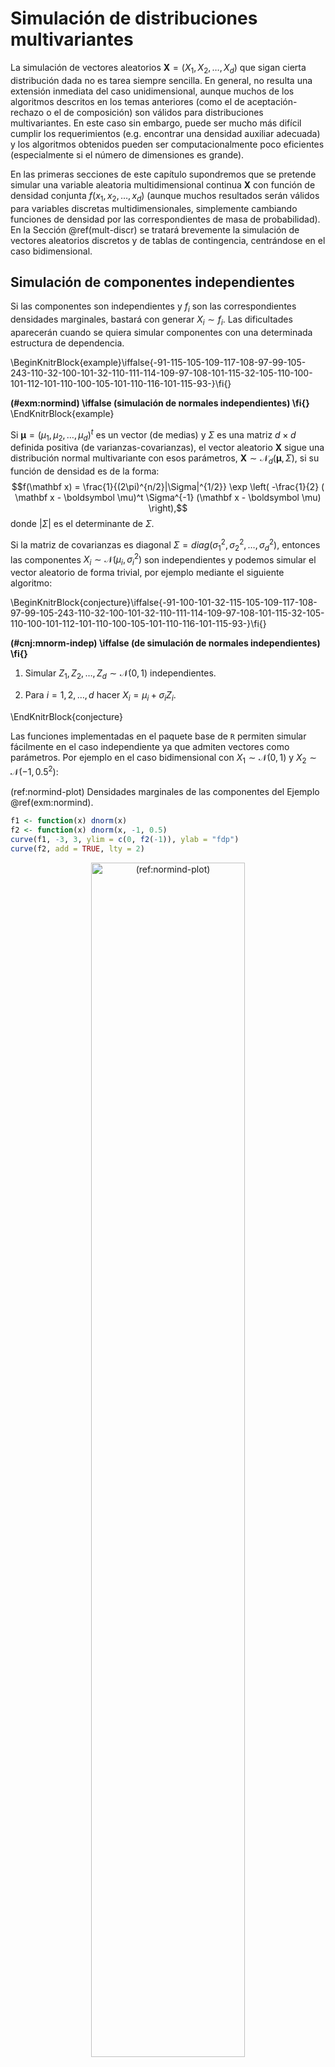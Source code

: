 # Simulación de distribuciones multivariantes

<!-- 
bookdown::preview_chapter("07-Simulacion_multidimensional.Rmd") 
-->




La simulación de vectores aleatorios $\mathbf{X} =\left( X_1,X_2,\ldots,X_d\right)$ que sigan cierta distribución dada no es tarea siempre sencilla. 
En general, no resulta una extensión inmediata del caso unidimensional, 
aunque muchos de los algoritmos descritos en los temas anteriores (como el de aceptación-rechazo o el de composición) son válidos para distribuciones multivariantes.
En este caso sin embargo, puede ser mucho más difícil cumplir los requerimientos (e.g. encontrar una densidad auxiliar adecuada) y los algoritmos obtenidos pueden ser computacionalmente poco eficientes (especialmente si el número de dimensiones es grande).

En las primeras secciones de este capítulo supondremos que se pretende simular una variable aleatoria multidimensional continua $\mathbf{X}$ con función de densidad conjunta $f\left( x_1, x_2, \ldots , x_d\right)$ (aunque muchos resultados serán válidos para variables discretas multidimensionales, simplemente cambiando funciones de densidad por las correspondientes de masa de probabilidad).
En la Sección \@ref(mult-discr) se tratará brevemente la simulación de vectores aleatorios discretos y de tablas de contingencia, centrándose en el caso bidimensional.

## Simulación de componentes independientes

Si las componentes son independientes y $f_i$ son las correspondientes densidades marginales, bastará con generar $X_i \sim f_i$.
Las dificultades aparecerán cuando se quiera simular componentes con una determinada estructura de dependencia.

\BeginKnitrBlock{example}\iffalse{-91-115-105-109-117-108-97-99-105-243-110-32-100-101-32-110-111-114-109-97-108-101-115-32-105-110-100-101-112-101-110-100-105-101-110-116-101-115-93-}\fi{}<div class="example"><span class="example" id="exm:normind"><strong>(\#exm:normind)  \iffalse (simulación de normales independientes) \fi{} </strong></span></div>\EndKnitrBlock{example}

Si $\boldsymbol\mu =\left( \mu_1,\mu_2,\ldots,\mu_d\right)^t$ es un vector (de medias) y
$\Sigma$ es una matriz $d \times d$ definida positiva (de varianzas-covarianzas), el vector aleatorio $\mathbf{X}$ sigue una distribución normal multivariante con esos parámetros, 
$\mathbf{X} \sim \mathcal{N}_d\left( \boldsymbol\mu,\Sigma \right)$, 
si su función de densidad es de la forma:
$$f(\mathbf x) = \frac{1}{(2\pi)^{n/2}|\Sigma|^{1/2}}
\exp \left( -\frac{1}{2} ( \mathbf x - \boldsymbol \mu)^t \Sigma^{-1} (\mathbf x - \boldsymbol \mu)
\right),$$
donde $| \Sigma |$ es el determinante de $\Sigma$.

Si la matriz de covarianzas es diagonal $\Sigma=diag\left( \sigma_1^2,\sigma_2^2,\ldots,\sigma_d^2\right)$,
entonces las componentes $X_i \sim \mathcal{N}\left( \mu_i,\sigma_i^2\right)$
son independientes y podemos simular el vector aleatorio de forma trivial, por ejemplo mediante el siguiente algoritmo:

\BeginKnitrBlock{conjecture}\iffalse{-91-100-101-32-115-105-109-117-108-97-99-105-243-110-32-100-101-32-110-111-114-109-97-108-101-115-32-105-110-100-101-112-101-110-100-105-101-110-116-101-115-93-}\fi{}<div class="conjecture"><span class="conjecture" id="cnj:mnorm-indep"><strong>(\#cnj:mnorm-indep)  \iffalse (de simulación de normales independientes) \fi{} </strong></span>

1.  Simular $Z_1, Z_2, \ldots, Z_d \sim \mathcal{N} \left( 0, 1 \right)$ independientes.

2.  Para $i = 1, 2, \ldots, d$ hacer $X_i = \mu_i + \sigma_i Z_i$.
</div>\EndKnitrBlock{conjecture}

<br>

Las funciones implementadas en el paquete base de `R` permiten simular fácilmente en el caso independiente ya que admiten vectores como parámetros. 
Por ejemplo en el caso bidimensional con $X_1 \sim \mathcal{N}\left( 0, 1\right)$ y $X_2 \sim \mathcal{N}\left( -1, 0.5^2 \right)$:

(ref:normind-plot) Densidades marginales de las componentes del Ejemplo \@ref(exm:normind). 


```r
f1 <- function(x) dnorm(x)
f2 <- function(x) dnorm(x, -1, 0.5)
curve(f1, -3, 3, ylim = c(0, f2(-1)), ylab = "fdp")
curve(f2, add = TRUE, lty = 2)
```

<div class="figure" style="text-align: center">
<img src="07-Simulacion_multidimensional_files/figure-html/normind-plot-1.png" alt="(ref:normind-plot)" width="70%" />
<p class="caption">(\#fig:normind-plot)(ref:normind-plot)</p>
</div>
Para simular una generación bastaría con:

```r
set.seed(1)
rnorm(2, c(0, -1), c(1, 0.5))
```

```
## [1] -0.6264538 -0.9081783
```
y para simular `nsim`:

```r
set.seed(1)
nsim <- 5
rx <- matrix(rnorm(2*nsim, c(0, -1), c(1, 0.5)), nrow = nsim, byrow = TRUE)
colnames(rx) <- paste0("X", 1:ncol(rx))
rx
```

```
##              X1         X2
## [1,] -0.6264538 -0.9081783
## [2,] -0.8356286 -0.2023596
## [3,]  0.3295078 -1.4102342
## [4,]  0.4874291 -0.6308376
## [5,]  0.5757814 -1.1526942
```


## El método de aceptación/rechazo

El algoritmo de aceptación-rechazo es el mismo que el del caso univariante descrito en la Sección \@ref(AR), la única diferencia es que las densidades son multidimensionales.
Supongamos que la densidad objetivo $f$ y la densidad
auxiliar $g$ verifican:
$$f\left( x_1,x_2,\ldots,x_d\right) \leq c\cdot g\left( x_1,x_2,\ldots,x_d\right) 
\text{, }\forall \mathbf{x} = \left( x_1,x_2,\ldots,x_d\right)\in \mathbb{R}^d\text{.}$$
para una constante $c>0$. 
El algoritmo sería:

1. Generar $U\sim \mathcal{U}\left( 0,1\right)$.

2. Generar $\mathbf{T} = \left( T_1,T_2,\ldots,T_d\right) \sim g$.

3.  Si $c\cdot U\cdot g\left( T_1,T_2,\ldots,T_d\right) \leq f\left( T_1,T_2,\ldots,T_d\right)$
    devolver $\mathbf{X}=\mathbf{T}$.

    En caso contrario volver al paso 1.

Por ejemplo, de forma análoga al caso unidimensional, en el caso de una densidad
acotada en un hipercubo (intervalo cerrado multidimensional) siempre podríamos considerar
una uniforme como densidad auxiliar. 

\BeginKnitrBlock{example}\iffalse{-91-100-105-115-116-114-105-98-117-99-105-243-110-32-98-105-100-105-109-101-110-115-105-111-110-97-108-32-97-99-111-116-97-100-97-93-}\fi{}<div class="example"><span class="example" id="exm:ar-bidim"><strong>(\#exm:ar-bidim)  \iffalse (distribución bidimensional acotada) \fi{} </strong></span></div>\EndKnitrBlock{example}

Supongamos que estamos interesados en generar valores de una variable aleatoria bidimensional
$\left( X,Y\right)$ con función de densidad: 
$$f(x,y)=\left\{ 
\begin{array}{cl}
\frac{3}{16}\left( 2-\left( x^2+y^2\right) \right)  & \text{si }x\in
\lbrack -1,1]\text{ e }y\in \lbrack -1,1] \\ 
0 & \text{en otro caso}
\end{array}
\right.$$

Podríamos considerar como densidad auxilar la uniforme en $\left[  -1,1\right]  \times\left[
-1,1\right]$:

$$g\left( x, y \right)  =\left\{
\begin{array}{ll}
\frac{1}{4} & \text{si }x\in \lbrack -1,1]\text{ e }y\in \lbrack -1,1] \\
0 &  \text{en otro caso}
\end{array}\right.$$ 

Como $f(x, y) \leq M = f(0,0) = \frac38$, tomando $c=\frac{M}{g(x,y)} = \frac32$ 
tendríamos que $f(x,y) \leq cg(x,y) = M$ y el algoritmo sería:

1.  Generar $U \sim \mathcal{U}\left( 0, 1\right)$.

2.  Generar $T_1, T_2  \sim \mathcal{U}\left( -1, 1 \right)$.

3.  Si $M \cdot U\leq f\left( T_1, T_2 \right)$
    devolver $\mathbf{X} = \left( T_1, T_2 \right)$.

4.  En caso contrario volver al paso 1.

En este caso, la condición de aceptación del paso 3 simplificada sería:
$U \leq 1 - \left( T_1^2 + T_2^2 \right) / 2$.


\BeginKnitrBlock{example}\iffalse{-91-100-105-115-116-114-105-98-117-99-105-243-110-32-117-110-105-102-111-114-109-101-32-101-110-32-108-97-32-101-115-102-101-114-97-93-}\fi{}<div class="example"><span class="example" id="exm:ar-esfera"><strong>(\#exm:ar-esfera)  \iffalse (distribución uniforme en la esfera) \fi{} </strong></span></div>\EndKnitrBlock{example}

Supongamos que el objetivo es simular puntos uniformemente distribuídos sobre la “esfera” unitaria $d$-dimensional (ver Figura \@ref(fig:simpiplot)):
$$C_d=\left\{  \left( x_1, x_2, \ldots, x_d \right) \in \mathbb{R}^d
: x_1^2 + x_2^2 + \cdots + x_d^2 \leq1 \right\}.$$

Denotando por $V_d\left( 1\right)$, el “volumen” (la medida) de la
esfera $d$-dimensional de radio $1$ (en general, la de radio $r$
verifica $V_d\left( r\right)  =r^{d}V_d\left( 1\right)$), se tiene: 
$$f\left( x_1,x_2,\ldots,x_d\right)  =\left\{
\begin{array}{ll}
\frac{1}{V_d\left( 1\right)  } & \text{si } \left( x_1, x_2, \ldots
,x_d\right)  \in C_d\\
0 & \text{si } \left( x_1,x_2,\ldots,x_d\right)  \notin C_d
\end{array} \right.$$ 

Para simular valores en $\mathbb{R}^{d}$, con densidad $f$,
podemos utilizar como distribución auxiliar una
$\mathcal{U}\left( \left[  -1,1\right]  \times\left[
-1,1\right]  \times\overset{\text{d}}{\cdots}\times\left[  -1,1\right]
\right)  = \mathcal{U}\left( \left[  -1,1\right]^{d}\right)$, dada por:
$$g\left( x_1,x_2,\ldots,x_d\right)  =\left\{
\begin{array}{ll}
\frac{1}{2^{d}} & \text{si } x_i\in\left[  -1,1\right], \text{ para todo }
i=1,2,\ldots,d\\
0 &  \text{en otro caso}
\end{array}\right.$$ 

La constante $c$ óptima para la utilización del método de
aceptación/rechazo es:
$$c=\max_{\{\mathbf{x}:g\left( \mathbf{x}\right) > 0\}}
\frac{f\left( \mathbf{x}\right)  }{g\left( \mathbf{x}\right)  }
=\frac{\frac{1}{V_d\left( 1\right)  }}{\frac{1}{2^{d}}}
=\frac{2^{d}}{V_d\left( 1\right)}$$
y la condición de aceptación $cUg\left( \mathbf{T}\right)
\leq f\left( \mathbf{T}\right)$  se convierte en:
$$\frac{2^{d}}{V_d\left( 1\right)  }U\frac{1}{2^{d}}1_{\left[  -1,1\right]
^{d}}\left( \mathbf{T}\right)  \leq\frac{1}{V_d\left( 1\right)
}1_{C_d}\left( \mathbf{T}\right),$$ 
o, lo que es lo mismo, $U1_{\left[  -1,1\right]^{d}}\left( \mathbf
{T}\right)  \leq1_{C_d}\left( \mathbf{T}\right)$. 
Dado que el número aleatorio $U$ está en el intervalo $(0,1)$ y que las funciones
indicadoras valen $0$ ó $1$, esta condición equivale a que $1_{\left[
-1,1\right]  ^{d}}\left( \mathbf{T}\right)  =1_{C_d}\left(
\mathbf{T}\right)$, es decir, a que
$\mathbf{T}\in C_d$, por tanto, a que se verifique:
$$T_1^2+T_2^2+\cdots+T_d^2\leq1.$$

Por otra parte, la simulación de $T \sim \mathcal{U}\left( \left[  -1,1\right]
^{d}\right)$  puede hacerse trivialmente mediante
$T_i \sim \mathcal{U}\left( -1, 1 \right)$ 
para cada $i=1,2,\ldots,d$, ya que las
componentes son independientes. Como el valor de $U$ es superfluo en
este caso, el algoritmo queda:

1. Simular $V_1,V_2,\ldots,V_d \sim  \mathcal{U}\left(
0,1\right)$  independientes.

2. Para $i = 1, 2, \ldots, d$ hacer $T_i = 2V_i - 1$.

3. Si $T_1^2 + T_2^2 + \cdots + T_d^2 > 1$ entonces volver al paso 1.

4. Devolver $\mathbf{X} = \left( T_1, T_2, \ldots, T_d \right)^t$.

Ver el Ejercicio \@ref(exr:simpi) para el caso de $d=2$.

Usando las fórmulas del “volumen” de una “esfera” $d$-dimensional:
$$V_d\left( r\right)  =\left\{
\begin{array}{ll}
\dfrac{\pi^{d/2}r^{d}}{\left( d/2\right)  !} & \text{si } d \text{ es par}\\
\dfrac{2^{\left\lfloor \frac{d}{2}\right\rfloor +1}\pi^{\left\lfloor \frac{d}{2}\right\rfloor }r^{d}}{1\cdot3\cdot5\cdots d} & \text{si } d \text{ es impar}
\end{array}\right.$$ 
puede verse que el número medio de iteraciones del algoritmo, dado por la constante
$c=\frac{2^{d}}{V_d\left(1 \right)}$, puede llegar a ser enormemente grande. 
Así, si $d=2$ se tiene $c=1.27$, si $d=3$ se tiene $c=1.91$, si $d=4$ entonces $c=3.24$ y para
$d=10$ resulta $c=401.5$ que es un valor que hace que el algoritmo sea
tremendamente lento en dimensión $10$.
Esto está relacionado con la *maldición de la dimensionalidad* (curse of dimensionality), a medida que aumenta el número de dimensiones el volumen de la "frontera" crece exponencialmente (ver p.e. Fernández-Casal y Costa, 2020, [Sección 1.4](https://rubenfcasal.github.io/aprendizaje_estadistico/dimen-curse.html)).


Factorización de la matriz de covarianzas {#fact-cov}
-----------------------------------------

Teniendo en cuenta que si $Cov(\mathbf{X})= I$, entonces:
$$Cov(A\mathbf{X}) = AA^t.$$ 
La idea de este tipo de métodos es simular datos independientes y transformarlos linealmente de modo que el resultado tenga la covarianza deseada $\Sigma = AA^t$.

Este método se emplea principalmente para la simulación de una
normal multivariante, aunque también es válido para muchas otras
distribuciones como la $t$-multivariante.

En el caso de normalidad, el resultado general es el siguiente.

\BeginKnitrBlock{proposition}<div class="proposition"><span class="proposition" id="prp:unnamed-chunk-4"><strong>(\#prp:unnamed-chunk-4) </strong></span><br>
Si $\mathbf{X} \sim \mathcal{N}_d\left( \boldsymbol\mu,\Sigma \right)$ y $A$ es una matriz $p\times d$, de
rango máximo, con $p\leq d$, entonces:
$$A\mathbf{X} \sim \mathcal{N}_{p}\left(A\boldsymbol\mu,A\Sigma A^t\right).$$</div>\EndKnitrBlock{proposition}

Partiendo de $\mathbf{Z} \sim \mathcal{N}_d\left( \mathbf{0},I_d\right)$, se podrían considerar distintas factorizaciones de la matriz de covarianzas:

* Factorización espectral: 
  $\Sigma=H\Lambda H^t =H\Lambda^{1/2}(H\Lambda^{1/2})^t$,
  donde $H$ es una matriz ortogonal (i.e. $H^{-1}=H^{t}$), cuyas columnas son los autovectores de la matriz $\Sigma$, y $\Lambda$ es una matriz diagonal, cuya diagonal esta formada por los correspondientes autovalores (positivos). De donde se deduce que:

$$\mathbf{X} =\boldsymbol\mu + H\Lambda^{1/2}\mathbf{Z} \sim \mathcal{N}_d\left( \boldsymbol\mu,\Sigma \right).$$

* Factorización de Cholesky: $\Sigma=LL^t$, donde $L$ es una matriz triangular inferior (fácilmente invertible), por lo que: 
  $$\mathbf{X} =\boldsymbol\mu + L\mathbf{Z} 
  \sim \mathcal{N}_d\left( \boldsymbol\mu,\Sigma \right).$$

Desde el punto de vista de la eficiencia computacional la factorización de Cholesky sería la preferible. Pero en ocasiones, para evitar problemas numéricos (por ejemplo, en el caso de matrices definidas positivas, i.e. con autovalores nulos) puede ser más adecuado emplear la factorización espectral.
En el primer caso el algoritmo sería el siguiente:

\BeginKnitrBlock{conjecture}\iffalse{-91-100-101-32-115-105-109-117-108-97-99-105-243-110-32-100-101-32-117-110-97-32-110-111-114-109-97-108-32-109-117-108-116-105-118-97-114-105-97-110-116-101-93-}\fi{}<div class="conjecture"><span class="conjecture" id="cnj:mnorm-fact"><strong>(\#cnj:mnorm-fact)  \iffalse (de simulación de una normal multivariante) \fi{} </strong></span>
<br> 

1.  Obtener la factorización de Cholesky $\Sigma=LL^t$.

2.  Simular $\mathbf{Z} =\left( Z_1,Z_2,\ldots,Z_d\right)$
    i.i.d. $\mathcal{N}\left( 0,1\right)$.

3.  Hacer $\mathbf{X} = \boldsymbol\mu + L\mathbf{Z}$.

4.  Repetir los pasos 2 y 3 las veces necesarias.
</div>\EndKnitrBlock{conjecture}
<br>
**Nota**: Hay que tener en cuenta el resultado del algoritmo empleado
para la factorización de Cholesky. Por ejemplo si se obtiene $\Sigma=U^tU$,
hará que emplear $L=U^t.$

\BeginKnitrBlock{example}\iffalse{-91-115-105-109-117-108-97-99-105-243-110-32-100-101-32-100-97-116-111-115-32-102-117-110-99-105-111-110-97-108-101-115-32-111-32-116-101-109-112-111-114-97-108-101-115-93-}\fi{}<div class="example"><span class="example" id="exm:funcional"><strong>(\#exm:funcional)  \iffalse (simulación de datos funcionales o temporales) \fi{} </strong></span></div>\EndKnitrBlock{example}

Supongamos que el objetivo es generar una muestra de tamaño `nsim` de la variable funcional:
$$X(t)=\sin\left(  2\pi t\right)  +\varepsilon\left(  t\right)$$
con $0\leq t \leq1$ y $Cov(\varepsilon\left( t_1 \right) ,
\varepsilon\left( t_2 \right) ) = e^{-\left\Vert t_1-t_2 \right\Vert }$, 
considerando 100 puntos de discretización (se puede pensar también que es un proceso temporal).


```r
nsim <- 20
n <- 100
t <- seq(0, 1, length = n)
# Media
mu <- sin(2*pi*t)
# Covarianzas
t.dist <- as.matrix(dist(t))
x.cov <- exp(-t.dist)
```
Para la factorización de la matriz de covarianzas emplearemos la función `chol`
del paquete base de R (si las dimensiones fueran muy grandes podría ser preferible emplear
otros paquetes, e.g. `spam::chol.spam`), pero al devolver la matriz triangular superior
habrá que transponer el resultado:

```r
U <- chol(x.cov)
L <- t(U)
```
Si queremos simular una realización:

```r
set.seed(1)
head(mu + L %*% rnorm(n))
```

```
##         [,1]
## 1 -0.6264538
## 2 -0.5307633
## 3 -0.5797968
## 4 -0.2844357
## 5 -0.1711797
## 6 -0.2220796
```
y para simular `nsim`:

(ref:funcional) Realizaciones del proceso funcional del Ejemplo \@ref(exm:funcional), obtenidas a partir de la factorización de Cholesky.


```r
z <- matrix(rnorm(nsim * n), nrow = n)
x <- mu + L %*% z

matplot(t, x, type = "l", ylim = c(-3.5, 3.5))
lines(t, mu, lwd = 2)
```

<div class="figure" style="text-align: center">
<img src="07-Simulacion_multidimensional_files/figure-html/funcional-plot-1.png" alt="(ref:funcional)" width="70%" />
<p class="caption">(\#fig:funcional-plot)(ref:funcional)</p>
</div>

Alternativamente se podría emplear, por ejemplo, la funcion `mvrnorm`
del paquete `MASS` que emplea la factorización espectral (`eigen`) (y que tiene en cuenta una tolerancia relativa para correguir autovalores negativos próximos a cero):

(ref:funcional2) Realizaciones del proceso funcional del Ejemplo \@ref(exm:funcional), obtenidas empleando la función `MASS::mvrnorm`.


```r
library(MASS)
mvrnorm
```

```
## function (n = 1, mu, Sigma, tol = 1e-06, empirical = FALSE, EISPACK = FALSE) 
## {
##     p <- length(mu)
##     if (!all(dim(Sigma) == c(p, p))) 
##         stop("incompatible arguments")
##     if (EISPACK) 
##         stop("'EISPACK' is no longer supported by R", domain = NA)
##     eS <- eigen(Sigma, symmetric = TRUE)
##     ev <- eS$values
##     if (!all(ev >= -tol * abs(ev[1L]))) 
##         stop("'Sigma' is not positive definite")
##     X <- matrix(rnorm(p * n), n)
##     if (empirical) {
##         X <- scale(X, TRUE, FALSE)
##         X <- X %*% svd(X, nu = 0)$v
##         X <- scale(X, FALSE, TRUE)
##     }
##     X <- drop(mu) + eS$vectors %*% diag(sqrt(pmax(ev, 0)), p) %*% 
##         t(X)
##     nm <- names(mu)
##     if (is.null(nm) && !is.null(dn <- dimnames(Sigma))) 
##         nm <- dn[[1L]]
##     dimnames(X) <- list(nm, NULL)
##     if (n == 1) 
##         drop(X)
##     else t(X)
## }
## <bytecode: 0x00000000410a5e58>
## <environment: namespace:MASS>
```

```r
x <- mvrnorm(nsim, mu, x.cov)

matplot(t, t(x), type = "l")
lines(t, mu, lwd = 2)
```

<div class="figure" style="text-align: center">
<img src="07-Simulacion_multidimensional_files/figure-html/funcional-plot2-1.png" alt="(ref:funcional2)" width="70%" />
<p class="caption">(\#fig:funcional-plot2)(ref:funcional2)</p>
</div>

Otros métodos para variables continuas relacionados con la factorización de la matriz de covarianzas son el método FFT (transformada rápida de Fourier; e.g. Davies y Harte, 1987) o el *Circular embedding* (Dietrich and Newsam, 1997), que realmente son el mismo.


## Método de las distribuciones condicionadas {#distrcond}

Teniendo en cuenta que:
$$f\left( x_1,x_2,\ldots,x_d\right)  =f_1\left( x_1\right)  \cdot
f_2\left( x_2|x_1\right)  \cdots f_d\left( x_d|x_1,x_2,\ldots,x_{d-1}\right),$$
donde las densidades condicionales pueden obtenerse a partir de las
correspondientes marginales:
$$f_i\left( x_i|x_1,x_2,\ldots,x_{i-1}\right)  =\frac{f_{1,\ldots
,i}\left( x_1,x_2,\ldots,x_i\right)  }{f_{1,\ldots,i-1}\left(
x_1,x_2,\ldots,x_{i-1}\right)},$$

se obtiene el siguiente algoritmo general:

\BeginKnitrBlock{conjecture}\iffalse{-91-100-101-32-115-105-109-117-108-97-99-105-243-110-32-109-101-100-105-97-110-116-101-32-100-105-115-116-114-105-98-117-99-105-111-110-101-115-32-99-111-110-100-105-99-105-111-110-97-100-97-115-93-}\fi{}<div class="conjecture"><span class="conjecture" id="cnj:mult-distrcond"><strong>(\#cnj:mult-distrcond)  \iffalse (de simulación mediante distribuciones condicionadas) \fi{} </strong></span>
<br> 

1.  Generar $X_1 \sim f_1$.

2.  Desde $i=2$ hasta $d$ generar 
    $X_i \sim f_i\left( \cdot|X_1,X_2,\ldots,X_{i-1}\right)$.

3.  Devolver $\mathbf{X} =\left( X_1,X_2,\ldots,X_d\right)$.
</div>\EndKnitrBlock{conjecture}

<br>
**Nota**: En las simulaciones unidimensionales se puede tener en cuenta que
$f_i\left( x_i|x_1,x_2,\ldots,x_{i-1}\right) 
\propto f_{1,\ldots,i}\left( x_1,x_2,\ldots,x_i\right)$.

\BeginKnitrBlock{example}\iffalse{-91-100-105-115-116-114-105-98-117-99-105-243-110-32-117-110-105-102-111-114-109-101-32-101-110-32-101-108-32-99-237-114-99-117-108-111-32-117-110-105-116-97-114-105-111-93-}\fi{}<div class="example"><span class="example" id="exm:unnamed-chunk-8"><strong>(\#exm:unnamed-chunk-8)  \iffalse (distribución uniforme en el círculo unitario) \fi{} </strong></span></div>\EndKnitrBlock{example}

Se trata de la distribución bidimensional continua con densidad 
constante en el círculo:
$$C = \left\{ \left( x_1, x_2 \right)  \in \mathbb{R}^2 : x_1^2 + x_2^2 \leq 1 \right\}.$$

Su función de densidad viene dada por:
$$f\left( x_1,x_2\right)  =\left\{
\begin{array}{ll}
\frac{1}{\pi} & \text{si } \left( x_1,x_2\right)  \in C\\
0 & \text{si } \left( x_1,x_2\right)  \notin C
\end{array}\right.$$ 

La densidad marginal de la primera variable resulta:
$$f_1\left( x_1\right)  =\int_{-\sqrt{1-x_1^2}}^{+\sqrt{1-x_1^2}}\frac{1}{\pi}dx_2
=\frac{2\sqrt{1-x_1^2}}{\pi}
\text{ si }x_1\in\left[-1,1\right],$$ 
es decir: 
$$f_1\left( x_1\right)  =\left\{
\begin{array}{ll}
\frac{2}{\pi}\sqrt{1-x_1^2} & \text{si } x_1\in\left[  -1,1\right]  \\
0 & \text{si } x_1\notin\left[ -1,1\right]  
\end{array}\right.$$ 

Además:
$$f_2\left( x_2|x_1\right) = \frac{f\left( x_1,x_2\right)  }{f_1\left( x_1\right)} = \frac{\frac{1}{\pi}}{\frac{2\sqrt{1-x_1^2}}{\pi}}=\frac{1}{2\sqrt{1-x_1^2}}\text{, si }x_2\in\left[
-\sqrt{1-x_1^2},\sqrt{1-x_1^2}\right]$$ 
valiendo cero en otro caso. 
Se tiene entonces que:
$$X_2|X_1 \sim \mathcal{U}\left(  -\sqrt{1-X_1^2},\sqrt{1-X_1^2}\right),$$
siempre que $X_1\in\left[  -1,1\right]$.

Finalmente, el algoritmo resulta:

1. Simular $X_1$ con densidad $f_1\left(
x_1\right)  =\frac{2}{\pi}\sqrt{1-x_1^2}1_{\{|x_1|\leq1\}}$.

2. Simular $X_2$ con densidad $\mathcal{U}\left(
-\sqrt{1-X_1^2},\sqrt{1-X_1^2}\right)$.

3. Devolver $\mathbf{X}=\left( X_1,X_2\right)
^t$.

Para el paso 1 puede utilizarse, por ejemplo, el método de
aceptación/rechazo, pues se trata de una densidad acotada definida en un
intervalo acotado.

\BeginKnitrBlock{example}\iffalse{-91-100-105-115-116-114-105-98-117-99-105-243-110-32-110-111-114-109-97-108-32-98-105-100-105-109-101-110-115-105-111-110-97-108-93-}\fi{}<div class="example"><span class="example" id="exm:unnamed-chunk-9"><strong>(\#exm:unnamed-chunk-9)  \iffalse (distribución normal bidimensional) \fi{} </strong></span></div>\EndKnitrBlock{example}

En el caso de una distribución normal bidimensional:
$$\mathbf{X} = \begin{pmatrix}
 X_1 \\
 X_2
\end{pmatrix}  
\sim \mathcal{N} \left( \begin{pmatrix}
 \mu_1 \\
 \mu_2
\end{pmatrix} , 
\begin{pmatrix}
 \sigma^2_1 &  \sigma_1 \sigma_2 \rho \\
 \sigma_1 \sigma_2 \rho &  \sigma^2_2
\end{pmatrix} \right)$$

tendríamos que:

$$\begin{aligned}
f(x_1,x_2) &= \frac{1}{2 \pi \sigma_1 \sigma_2 \sqrt{1-\rho^2}} \\
&\exp \left( -\frac{1}{2 (1-\rho^2)} \left( \frac{(x_1 - \mu_1)^2}{\sigma_1^2} + \frac{(x_2 - \mu_2)^2}{\sigma_2^2} - \frac{2 \rho (x_1 - \mu_1) (x_2 - \mu_2)}{ \sigma_1 \sigma_2} \right)
\right)
\end{aligned}$$

de donde se deduce (ver e.g. Cao, 2002, p.88; o ecuaciones \@ref(eq:mediacond) y \@ref(eq:varcond) en la Sección \@ref(condnormal)) que:

$$f_1( x_1 ) = \frac{1}{\sigma_1\sqrt{2\pi}}
\exp\left( -\frac{(x_1 - \mu_1)^{2}}{2\sigma_1^{2}}\right)$$

$$\begin{aligned}
f_2\left( x_2|x_1\right)  &= \frac{f\left( x_1,x_2\right)  }{f_1\left( x_1\right)} \\ &= \frac{1}{\sigma_2\sqrt{2\pi (1-\rho^2)}}
\exp\left( -\frac{\left(x_2 - \mu_2 - \frac{\sigma_2}{\sigma_1}\rho( x_1 - \mu_1)\right)^{2}}{2\sigma_2^2 (1-\rho^2)}\right)
\end{aligned}$$

Por tanto:

$$\begin{aligned}
X_1 &\sim \mathcal{N}\left( \mu_1, \sigma_1^2 \right) \\
X_2 | X_1 &\sim \mathcal{N} \left( \mu_2 + \frac{\sigma_2}{\sigma_1}\rho( X_1 - \mu_1), \sigma_2^2 (1-\rho^2) \right)
\end{aligned}$$

y el algoritmo sería el siguiente:

\BeginKnitrBlock{conjecture}\iffalse{-91-100-101-32-115-105-109-117-108-97-99-105-243-110-32-100-101-32-117-110-97-32-110-111-114-109-97-108-32-98-105-100-105-109-101-110-115-105-111-110-97-108-93-}\fi{}<div class="conjecture"><span class="conjecture" id="cnj:norm-bidim-cond"><strong>(\#cnj:norm-bidim-cond)  \iffalse (de simulación de una normal bidimensional) \fi{} </strong></span>
<br> 

1.  Simular $Z_1, Z_2 \sim \mathcal{N}\left( 0, 1 \right)$ independientes.

2.  Hacer $X_1 = \mu_1 + \sigma_1 Z_1$.

3.  Hacer $X_2 =\mu_2 + \sigma_2 \rho Z_1
    + \sigma_2  \sqrt{1-\rho^2} Z_2$.
</div>\EndKnitrBlock{conjecture}

Este algoritmo es el mismo que obtendríamos con la factorización de la matrix de covarianzas
ya que $\Sigma = L L^t$ con:
$$L = \begin{pmatrix}
 \sigma^2_1 &  0 \\
 \sigma_2 \rho &  \sigma_2  \sqrt{1-\rho^2}
\end{pmatrix}$$

Además, esta aproximación puede generalizarse al caso multidimensional, ver Sección \@ref(condnormal).


\BeginKnitrBlock{exercise}<div class="exercise"><span class="exercise" id="exr:cond2d"><strong>(\#exr:cond2d) </strong></span></div>\EndKnitrBlock{exercise}

Considerando la variable aleatoria bidimensional del Ejemplo \@ref(exm:ar-bidim) y teniendo en cuenta que la densidad marginal de la
variable $X$ es:
$$f_{X}(x)=\left\{ 
\begin{array}{cl}
\frac{1}{8}\left( 5-3x^2\right)  & \text{si }x\in \lbrack -1,1] \\ 
0 & \text{en otro caso}
\end{array}
\right.$$
Describir brevemente un algoritmo para la simulación del
vector aleatorio basado en el método de las distribuciones
condicionadas (asumir que se dispone de un algoritmo para generar
observaciones de las distribuciones unidimensionales de interés).



## Simulación condicional e incondicional

En ocasiones en inferencia estadística interesa la simulación condicional de nuevos valores de forma que se preserven los datos observados, para lo que se suele emplear el algoritmo anterior partiendo de la muestra observada:

\BeginKnitrBlock{conjecture}\iffalse{-91-100-101-32-115-105-109-117-108-97-99-105-243-110-32-99-111-110-100-105-99-105-111-110-97-108-93-}\fi{}<div class="conjecture"><span class="conjecture" id="cnj:cond-incond"><strong>(\#cnj:cond-incond)  \iffalse (de simulación condicional) \fi{} </strong></span>
<br> 

1.  Obtener la distribución condicional (correspondiente al punto
    que se quiere simular) dada la muestra y los valores simulados
    anteriormente.

2.  Simular un valor de la distribución condicional.

3.  Agregar este valor al conjunto de datos y volver al paso 1.
</div>\EndKnitrBlock{conjecture}

En el caso de normalidad, en lugar de simular punto a punto, 
podemos obtener fácilmente la distribución condicionada
para simular los valores de forma conjunta.

### Simulación condicional de una normal multivariante {#condnormal}

Si $\mathbf{X} \sim \mathcal{N}_d\left( \boldsymbol\mu,\Sigma \right)$ es tal que $\mathbf{X}$, $\boldsymbol\mu$ y $\boldsymbol\Sigma$ se particionan de la forma:
$$\mathbf{X} =
\begin{pmatrix}
 \mathbf{X}_1 \\
 \mathbf{X}_2
\end{pmatrix},  
\boldsymbol\mu =
\begin{pmatrix}
 \boldsymbol\mu_1 \\
 \boldsymbol\mu_2
\end{pmatrix}, 
\boldsymbol\Sigma =
\begin{pmatrix}
 \boldsymbol\Sigma_{11} & \boldsymbol\Sigma_{12} \\
 \boldsymbol\Sigma_{21} & \boldsymbol\Sigma_{22}
\end{pmatrix},$$
suponiendo que $\mathbf{X}_1$ se corresponde con los valores observados y $\mathbf{X}_2$ con los que se pretende simular,
entonces puede verse (e.g. Ripley, 1987) que la distribución de $\mathbf{X}_2 | \mathbf{X}_1$ es normal con:

\begin{equation}
E \left( \mathbf{X}_2 | \mathbf{X}_1 \right) = \boldsymbol\mu_2 + \boldsymbol\Sigma_{21} \boldsymbol\Sigma_{11}^{-1}
\left(  \mathbf{X}_1 - \boldsymbol\mu_1 \right), 
(\#eq:mediacond)
\end{equation}

\begin{equation}
Cov \left( \mathbf{X}_2 | \mathbf{X}_1 \right) =
\boldsymbol\Sigma_{22} - \boldsymbol\Sigma_{21} \boldsymbol\Sigma_{11}^{-1} \boldsymbol\Sigma_{12}.
(\#eq:varcond)
\end{equation}

**Nota**: La ecuación \@ref(eq:mediacond) coincide con la expresión de la predicción lineal óptima de $\mathbf{X}_2$ 
a partir de $\mathbf{X}_1$ con media y varianzas conocidas (denominado predictor del kriging simple en estadística espacial, y la diagonal de \@ref(eq:varcond) son las correspondientes varianzas kriging).

\BeginKnitrBlock{example}\iffalse{-91-115-105-109-117-108-97-99-105-243-110-32-99-111-110-100-105-99-105-111-110-97-108-32-100-101-32-100-97-116-111-115-32-102-117-110-99-105-111-110-97-108-101-115-32-111-32-116-101-109-112-111-114-97-108-101-115-93-}\fi{}<div class="example"><span class="example" id="exm:funcionalcond"><strong>(\#exm:funcionalcond)  \iffalse (simulación condicional de datos funcionales o temporales) \fi{} </strong></span></div>\EndKnitrBlock{example}

Continuando con el Ejemplo \@ref(exm:funcional) anterior, consideramos los primeros
valores de una simulación incondicional como los datos:

```r
idata <- t < 0.5
# idata <- t < 0.2 | t > 0.8
mu1 <- mu[idata]
n1 <- length(mu1)
cov.data <- x.cov[idata, idata]
U <- chol(cov.data)
# Simulación (incondicional):
set.seed(1)
data <- drop(mu1 + t(U) %*% rnorm(n1))
```
Para obtener la simulación condicional en los puntos de predicción, calculamos la correspondiente media y matriz de covarianzas condicionadas:

```r
mu2 <- mu[!idata]
n2 <- length(mu2)
cov.pred <- x.cov[!idata, !idata]
cov.preddat <- x.cov[!idata, idata]
# Cálculo de los pesos kriging:
cov.data.inv <- chol2inv(U)
lambda <- cov.preddat %*% cov.data.inv
# La media serán las predicciones del kriging simple:
kpred <- mu2 + drop(lambda %*% (data - mu1))
# Varianza de la distribución condicional
kcov <- cov.pred -  lambda %*% t(cov.preddat)
# (La diagonal serán las varianzas kriging). 
```

Las simulaciones condicionales se obtendrán de forma análoga (Figura \@ref(fig:funcional-cond)):

(ref:funcional-cond) Realizaciones condicionales del proceso funcional del Ejemplo \@ref(exm:funcionalcond).


```r
z <- matrix(rnorm(nsim * n2), nrow = n2)
y <- kpred + t(chol(kcov)) %*% z
# Representación gráfica:
plot(t, mu, type = "l", lwd = 2, ylab = "y", ylim = c(-3.5, 3.5)) # media teórica
lines(t[idata], data) # datos
# y <- rep(NA, n)
# y[idata] <- data
# lines(t, y)
matplot(t[!idata], y, type = "l", add = TRUE) # simulaciones condicionales
lines(t[!idata], kpred, lwd = 2, lty = 2) # media condicional (predicción kriging)
```

<div class="figure" style="text-align: center">
<img src="07-Simulacion_multidimensional_files/figure-html/funcional-cond-1.png" alt="(ref:funcional-cond)" width="70%" />
<p class="caption">(\#fig:funcional-cond)(ref:funcional-cond)</p>
</div>


\BeginKnitrBlock{example}\iffalse{-91-115-105-109-117-108-97-99-105-243-110-32-99-111-110-100-105-99-105-111-110-97-108-32-100-101-32-100-97-116-111-115-32-101-115-112-97-99-105-97-108-101-115-93-}\fi{}<div class="example"><span class="example" id="exm:unnamed-chunk-12"><strong>(\#exm:unnamed-chunk-12)  \iffalse (simulación condicional de datos espaciales) \fi{} </strong></span></div>\EndKnitrBlock{example}

Consideramos un proceso espacial bidimensional normal
$Z(\mathbf{s})\equiv Z(x,y)$ de media 0 y covariograma
exponencial:
$$Cov(Z(\mathbf{s}_1),Z(\mathbf{s}_2)) 
= C(\left\Vert \mathbf{s}_1-\mathbf{s}_2\right\Vert )
= e^{-\left\Vert \mathbf{s}_1-\mathbf{s}_2\right\Vert }.$$

En primer lugar, obtendremos una simulación del proceso en las posiciones 
$\left\{(0,0),(0,1),(1,0),(1,1)\right\}$ que será considerada posteriormente
como los datos observados.
Empleando las herramientas del paquete `geoR`, resulta muy fácil obtener
una simulación incondicional en una rejilla en el cuadrado unidad
mediante la función `grf`:


```r
library(geoR)
n <- 4
set.seed(1)
z <- grf(n, grid = "reg", cov.pars = c(1, 1))
```

```
## grf: generating grid  2  *  2  with  4  points
## grf: process with  1  covariance structure(s)
## grf: nugget effect is: tausq= 0 
## grf: covariance model 1 is: exponential(sigmasq=1, phi=1)
## grf: decomposition algorithm used is:  cholesky 
## grf: End of simulation procedure. Number of realizations: 1
```

```r
# names(z)
z$coords
```

```
##      x y
## [1,] 0 0
## [2,] 1 0
## [3,] 0 1
## [4,] 1 1
```

```r
z$data
```

```
## [1] -0.62645381 -0.05969442 -0.98014198  1.09215113
```

La `grf` función emplea por defecto el método de la factorización de la matriz de covarianzas,
sin embargo, si se desean obtener múltiples realizaciones, en lugar de llamar repetidamente a esta función (lo que implicaría factorizar repetidamente la matriz de covarianzas),
puede ser preferible emplear un código similar al siguiente (de forma que solo se realiza una vez dicha factorización, y suponiendo además que no es necesario conservar las distintas realizaciones):


```r
# Posiciones datos
nx <- c(2, 2)
data.s <- expand.grid(x = seq(0, 1, len = nx[1]), y = seq(0, 1, len = nx[2]))
# plot(data.s, type = "p", pch = 20, asp = 1) # Representar posiciones

# Matriz de varianzas covarianzas
cov.matrix <- varcov.spatial(coords=data.s, cov.pars=c(1,1))$varcov
cov.matrix
```

```
##           [,1]      [,2]      [,3]      [,4]
## [1,] 1.0000000 0.3678794 0.3678794 0.2431167
## [2,] 0.3678794 1.0000000 0.2431167 0.3678794
## [3,] 0.3678794 0.2431167 1.0000000 0.3678794
## [4,] 0.2431167 0.3678794 0.3678794 1.0000000
```

```r
# Simular valores
set.seed(1)
L <- t(chol(cov.matrix))

# Bucle simulación
nsim <- 1 # 1000
for (i in 1:nsim) {
  y <- L %*% rnorm(n)
  # calcular estadísticos, errores,...
}
y
```

```
##             [,1]
## [1,] -0.62645381
## [2,] -0.05969442
## [3,] -0.98014198
## [4,]  1.09215113
```

Para generar simulaciones condicionales podemos emplear la función `krige.conv`.
Por ejemplo, para generar 4 simulaciones en la rejilla regular $10\times10$ en el cuadrado unidad $[0,1] \times [0,1]$ condicionadas a los valores generados en el apartado anterior podríamos emplear el siguiente código:


```r
# Posiciones simulación condicional
new.nx <- c(20, 20)
new.x <- seq(0, 1, len = new.nx[1])
new.y <- seq(0, 1, len = new.nx[2])
new.s <- expand.grid(x = new.x, y = new.y)
plot(data.s, type = "p", pch = 20, asp = 1)
points(new.s)
```

<div class="figure" style="text-align: center">
<img src="07-Simulacion_multidimensional_files/figure-html/pos-sp-simcond-1.png" alt="Posiciones espaciales de las simulaciones condicionales (y las de los datos)." width="70%" />
<p class="caption">(\#fig:pos-sp-simcond)Posiciones espaciales de las simulaciones condicionales (y las de los datos).</p>
</div>

```r
# Simulación condicional
set.seed(1)
nsim.cond <- 4
s.out <- output.control(n.predictive = nsim.cond)
kc <- krige.conv(z, loc = new.s, output = s.out,
                 krige = krige.control(type.krige="SK", beta = 0, cov.pars = c(1, 1)))
```

```
## krige.conv: results will be returned only for prediction locations inside the borders
## krige.conv: model with constant mean
## krige.conv: sampling from the predictive distribution (conditional simulations)
## krige.conv: Kriging performed using global neighbourhood
```

Si las representamos podemos confirmar que los valores en las posiciones $\left\{(0,0),(0,1),(1,0),(1,1)\right\}$ coinciden con los generados anteriormente.


```r
# Generar gráficos
par.old <- par(mfrow = c(2, 2), mar = c(3.5, 3.5, 1, 2), mgp = c(1.5, .5, 0))
zlim <- range(kc$simul)     # Escala común
# La versión actual de geoR::image.kriging() no admite múltiples gráficos en una ventana
# image(kc, val=kc$simul[,1], main="simul. cond. 1", zlim=zlim)
# image(kc, val=kc$simul[,2], main="simul. cond. 2", zlim=zlim)
# image(kc, val=kc$simul[,3], main="simul. cond. 3", zlim=zlim)
# image(kc, val=kc$simul[,4], main="simul. cond. 4", zlim=zlim)
dim(kc$simul) <- c(new.nx, nsim.cond)
image(new.x, new.y, kc$simul[,,1], main="simul. cond. 1",
      xlab = "x", ylab = "y", zlim = zlim)
image(new.x, new.y, kc$simul[,,2], main="simul. cond. 2",
      xlab = "x", ylab = "y", zlim = zlim)
image(new.x, new.y, kc$simul[,,3], main="simul. cond. 3",
      xlab = "x", ylab = "y", zlim = zlim)
image(new.x, new.y, kc$simul[,,4], main="simul. cond. 4",
      xlab = "x", ylab = "y", zlim = zlim)
```

<img src="07-Simulacion_multidimensional_files/figure-html/unnamed-chunk-14-1.png" width="90%" style="display: block; margin: auto;" />

```r
par(par.old)
```


### Simulación condicional a partir de un modelo ajustado

En la práctica normalmente se ajusta un modelo a los datos observados y posteriormente se obtienen las simulaciones condicionadas empleando el modelo ajustado.

En `R` se incluye una función genérica^[Se pueden implementar métodos específicos para cada tipo (clase) de objeto; en este caso para cada tipo de modelo ajustado y podemos mostrar los disponibles mediante el comando `methods(simulate)`.] `simulate()` que permite generar respuestas a partir de modelos ajustados (siempre que esté implementado el método correspondiente al tipo de modelo). 
Los métodos para modelos lineales y modelos lineales generalizamos están implementados en el paquete base `stats`.
Muchos otros paquetes que proporcionan modelos adicionales, implementan también los correspondientes métodos `simulate()`.
Por ejemplo, en el caso de series de tiempo, el paquete `forecast` permite ajustar distintos tipos de modelos y generar simulaciones a partir de ellos:


```r
library(forecast)
data <- window(co2, 1990) # datos de co2 desde 1990
plot(data, ylab = expression("Atmospheric concentration of CO"[2]),
     xlim = c(1990, 2000), ylim = c(350, 375))
```

<img src="07-Simulacion_multidimensional_files/figure-html/unnamed-chunk-15-1.png" width="70%" style="display: block; margin: auto;" />

```r
# Se podrían ajustar distintos tipos de modelos
fit <- ets(data)
# fit <- auto.arima(data)
```

Podemos obtener predicciones (media de la distribución condicional) e intervalos de predicción:


```r
pred <- forecast(fit, h = 24, level = 95)
pred
```

```
##          Point Forecast    Lo 95    Hi 95
## Jan 1998       365.1118 364.5342 365.6894
## Feb 1998       366.1195 365.4572 366.7819
## Mar 1998       367.0161 366.2786 367.7535
## Apr 1998       368.2749 367.4693 369.0806
## May 1998       368.9282 368.0596 369.7968
## Jun 1998       368.2240 367.2967 369.1513
## Jul 1998       366.5823 365.5997 367.5649
## Aug 1998       364.4895 363.4546 365.5244
## Sep 1998       362.6586 361.5738 363.7434
## Oct 1998       362.7805 361.6479 363.9130
## Nov 1998       364.2045 363.0262 365.3829
## Dec 1998       365.5250 364.3025 366.7476
## Jan 1999       366.6002 365.3349 367.8654
## Feb 1999       367.6078 366.3013 368.9144
## Mar 1999       368.5044 367.1578 369.8510
## Apr 1999       369.7633 368.3777 371.1488
## May 1999       370.4165 368.9930 371.8400
## Jun 1999       369.7124 368.2519 371.1728
## Jul 1999       368.0706 366.5741 369.5671
## Aug 1999       365.9778 364.4461 367.5096
## Sep 1999       364.1469 362.5806 365.7131
## Oct 1999       364.2688 362.6688 365.8688
## Nov 1999       365.6929 364.0597 367.3260
## Dec 1999       367.0134 365.3477 368.6790
```

Para análisis adicionales nos puede interesar generar simulaciones (por defecto de la distribución condicional, `future = TRUE`):


```r
set.seed(321)
sim.cond <- simulate(fit, 24)

plot(pred)
lines(sim.cond, lwd = 2, col = "red")
```

<div class="figure" style="text-align: center">
<img src="07-Simulacion_multidimensional_files/figure-html/simulate-forecast-1.png" alt="Ejemplo de una serie de tiempo (datos observados de co2 en el observatorio Mauna Loa), predicciones futuras (en azul; media distribución condicional) y simulación condicional (en rojo) obtenidas a partir de un modelo ajustado." width="70%" />
<p class="caption">(\#fig:simulate-forecast)Ejemplo de una serie de tiempo (datos observados de co2 en el observatorio Mauna Loa), predicciones futuras (en azul; media distribución condicional) y simulación condicional (en rojo) obtenidas a partir de un modelo ajustado.</p>
</div>



Para más detalles ver Hyndman y Athanasopoulos (2018, secciones [4.3](https://otexts.com/fpp2/prediction-intervals.html) y [11.4](https://otexts.com/fpp2/bootstrap.html)).


## Simulación basada en cópulas

Una cópula es una función de distribución multidimensional con distribuciones marginales uniformes (e.g. Nelsen, 2006; Hofert, 2018).
Se emplean principalmente para la construcción de distribuciones multivariantes a partir de distribuciones marginales (también en análisis de dependencia y medidas de asociación).

Por simplicidad nos centraremos en el caso bidimensional. 
El teorema central en la teoría de cópulas es el teorema de Sklar (1959), que en este caso es:

\BeginKnitrBlock{theorem}\iffalse{-91-100-101-32-83-107-108-97-114-44-32-99-97-115-111-32-98-105-100-105-109-101-110-115-105-111-110-97-108-93-}\fi{}<div class="theorem"><span class="theorem" id="thm:sklar"><strong>(\#thm:sklar)  \iffalse (de Sklar, caso bidimensional) \fi{} </strong></span>
<br> 

Si $(X,Y)$ es una variable aleatoria bidimensional con función de distribución conjunta $F(\cdot,\cdot)$ y distribuciones marginales $F_1(\cdot)$ y $F_2(\cdot)$ respectivamente, entonces existe una cópula $C(\cdot,\cdot)$ tal que:
$$F(x,y)=C\left( F_1(x),F_2(y)\right) ,\quad \forall x,y\in\mathbb{R}.$$
Además, si $F_1(\cdot)$ y $F_2(\cdot)$ son continuas entonces $C(\cdot,\cdot)$ es única. 
Siendo el recíproco también cierto.</div>\EndKnitrBlock{theorem}

### Cópulas Arquimedianas

Además de las cópulas Gausianas, es una de las familias de cópulas más utilizadas.
Son de la forma:
$$C(x_1,x_2,\dots,x_d)
=\Psi^{-1}\left( \sum_{i=1}^d\Psi\left( F_i(x_i)\right)\right),$$
siendo $\Psi$ su función generadora.

Una condición suficiente para que sea una cópula multidimensional válida es que $\Psi(1)=0$, $\lim \limits_{x\ \rightarrow0}\Psi(x)=\infty$, $\Psi^{\prime}(x)<0$ y $\Psi^{\prime \prime}(x)>0$.

**Ejemplos**:

*   Cópula producto o independiente:
    $\Psi(x)=-\ln(x)$,
    $$F(x,y)=F_1(x)F_2(y).$$

*   Cópula de Clayton: $\Psi(x)=\frac{1}{\alpha}\left( x^{-\alpha
    }-1\right) ;\alpha>0$,
    $$F(x,y)=(F_1(x)^{-\alpha}+F_2(y)^{-\alpha}-1)^{-1/\alpha}.$$

*   Cópula de Gumbel:
    $\Psi(x)=\left( -\ln(x)\right)^{\alpha};\alpha \geq1$


### Simulación

Las cópulas pueden facilitar notablemente la simulación de la distribución conjunta.
Si $(U,V)\sim C(\cdot,\cdot)$ (marginales uniformes):
$$\left( F_1^{-1}(U),F_2^{-1}(V)\right)  \sim F(\cdot,\cdot)$$

En la mayoría de los casos se dispone de expresiones explicitas de $C_{u}(v)\equiv C_2\left( \left.  v\right \vert u\right)$ y de su inversa $C_{u}^{-1}(w)$, por lo que se puede generar $(U,V)$ fácilmente mediante el método secuencial de distribuciones condicionadas descrito en la Sección \@ref(distrcond).

\BeginKnitrBlock{conjecture}\iffalse{-91-100-101-32-115-105-109-117-108-97-99-105-243-110-32-98-105-100-105-109-101-110-115-105-111-110-97-108-32-109-101-100-105-97-110-116-101-32-99-243-112-117-108-97-115-93-}\fi{}<div class="conjecture"><span class="conjecture" id="cnj:copula-bidim"><strong>(\#cnj:copula-bidim)  \iffalse (de simulación bidimensional mediante cópulas) \fi{} </strong></span>
<br> 

1.  Generar $U,W\sim \mathcal{U}(0,1)$

2.  Obtener $V=C_{U}^{-1}(W)$

3.  Devolver $\left( F_1^{-1}(U),F_2^{-1}(V)\right)$
</div>\EndKnitrBlock{conjecture}

\BeginKnitrBlock{exercise}\iffalse{-91-67-243-112-117-108-97-32-98-105-100-105-109-101-110-115-105-111-110-97-108-32-100-101-32-67-108-97-121-116-111-110-93-}\fi{}<div class="exercise"><span class="exercise" id="exr:clayton2d"><strong>(\#exr:clayton2d)  \iffalse (Cópula bidimensional de Clayton) \fi{} </strong></span></div>\EndKnitrBlock{exercise}

Consideramos una variable aleatoria bidimensional con distribuciones marginales uniformes y distribución bidimensional determinada por la cópula de Clayton.

a)  Teniendo en cuenta que en este caso:
    $$C_{u}^{-1}(w)\equiv\left(  u^{-\alpha}\left(  
    w^{-\frac{\alpha}{\alpha+1}}-1\right) + 1 \right)^{-\frac{1}{\alpha}},$$
    diseñar una rutina que permita generar una muestra de tamaño $n$
    de esta distribución.

    
    ```r
    rcclayton <- function(alpha, n) {
      val <- cbind(runif(n), runif(n))
      val[, 2] <- (val[, 1]^(-alpha) * 
                  (val[, 2]^(-alpha/(alpha + 1)) - 1) + 1)^(-1/alpha)
      return(val)
    }
    ```


b)  Utilizando la rutina anterior generar una muestra de tamaño
    10000 y representar gráficamente los valores obtenidos y sus
    distribuciones marginales.
    
    
    ```r
    set.seed(54321)
    rcunif <- rcclayton(2,10000)
    plot(rcunif, xlab = "u", ylab = "v")
    ```
    
    <div class="figure" style="text-align: center">
    <img src="07-Simulacion_multidimensional_files/figure-html/cclayton2-dispersion-1.png" alt="Gráfico de dispersión de los valores generados con distribución bidimensional de Clayton." width="70%" />
    <p class="caption">(\#fig:cclayton2-dispersion)Gráfico de dispersión de los valores generados con distribución bidimensional de Clayton.</p>
    </div>
    
    Representar la densidad conjunta (con `sm::sm.density()`) y las marginales:
    
    
    ```r
    # Densidad conjunta
    # if(!require(sm)) stop('Required pakage `sm` not installed.')
    sm::sm.density(rcunif, xlab = "u", ylab = "v", zlab = "Density")    
    ```
    
    <div class="figure" style="text-align: center">
    <img src="07-Simulacion_multidimensional_files/figure-html/cclayton2-conjunta-1.png" alt="Densidad conjunta de los valores generados con distribución bidimensional de Clayton." width="70%" />
    <p class="caption">(\#fig:cclayton2-conjunta)Densidad conjunta de los valores generados con distribución bidimensional de Clayton.</p>
    </div>
    
    
    ```r
    # Distribuciones marginales
    par.old <- par(mfrow = c(1, 2))
    hist(rcunif[,1], freq = FALSE, xlab = "u")
    abline(h = 1)
    hist(rcunif[,2], freq = FALSE, xlab = "v")
    abline(h = 1)
    ```
    
    <div class="figure" style="text-align: center">
    <img src="07-Simulacion_multidimensional_files/figure-html/cclayton2-marginales-1.png" alt="Distribuciones marginales de los valores generados con distribución bidimensional de Clayton." width="90%" />
    <p class="caption">(\#fig:cclayton2-marginales)Distribuciones marginales de los valores generados con distribución bidimensional de Clayton.</p>
    </div>
    
    ```r
    par(par.old)
    ```

    Empleando el paquete *copula*:
    
    
    ```r
    if(!require(copula)) stop('Required pakage `copula` not installed.')
    clayton.cop <- claytonCopula(2, dim = 2) # caso bidimensional
    y <- rCopula(10000, clayton.cop)
    plot(y, xlab = "u", ylab = "v")
    ```
    
    <div class="figure" style="text-align: center">
    <img src="07-Simulacion_multidimensional_files/figure-html/cclayton2b-dispersion-1.png" alt="Gráfico de dispersión de los valores generados con distribución bidimensional de Clayton empleando el paquete `copula`." width="70%" />
    <p class="caption">(\#fig:cclayton2b-dispersion)Gráfico de dispersión de los valores generados con distribución bidimensional de Clayton empleando el paquete `copula`.</p>
    </div>
    
    
    
    ```r
    clayton.cop <- claytonCopula(2, dim = 3) # caso tridimensional
    y <- rCopula(10000, clayton.cop)
    # scatterplot3d::scatterplot3d(y)
    plot3D:::points3D(y[,1], y[,2], y[, 3], colvar = NULL, 
                      xlab = "u1", ylab = "u2", zlab = "u3") 
    ```
    
    <div class="figure" style="text-align: center">
    <img src="07-Simulacion_multidimensional_files/figure-html/cclayton3-dispersion-1.png" alt="Gráfico de dispersión de los valores generados con distribución trididimensional de Clayton empleando el paquete `copula`." width="70%" />
    <p class="caption">(\#fig:cclayton3-dispersion)Gráfico de dispersión de los valores generados con distribución trididimensional de Clayton empleando el paquete `copula`.</p>
    </div>


c)  A partir de la muestra anterior generar una muestra de una v.a.
    bidimensional con distribuciones marginales exponenciales de
    parámetros 1 y 2 respectivamente (y distribución bidimensional
    determinada por la cópula de Clayton).
    
    
    ```r
    rcexp <- cbind(qexp(rcunif[,1], 1), qexp(rcunif[,2], 2))
    plot(rcexp, xlab = "exp1", ylab = "exp2")  
    ```
    
    <div class="figure" style="text-align: center">
    <img src="07-Simulacion_multidimensional_files/figure-html/cclayton-exp-conjunta-1.png" alt="Gráfico de dispersión de los valores generados con distribución exponencial y dependencia definida por la cópula de Clayton." width="70%" />
    <p class="caption">(\#fig:cclayton-exp-conjunta)Gráfico de dispersión de los valores generados con distribución exponencial y dependencia definida por la cópula de Clayton.</p>
    </div>
    
    
    ```r
    # Distribuciones marginales
    par.old <- par(mfrow = c(1, 2))
    hist(rcexp[,1], freq = FALSE, xlab = "exp1")
    curve(dexp(x, 1), add = TRUE)
    hist(rcexp[,2], freq = FALSE, xlab = "exp2")
    curve(dexp(x, 2), add = TRUE)
    ```
    
    <div class="figure" style="text-align: center">
    <img src="07-Simulacion_multidimensional_files/figure-html/cclayton-exp-marginales-1.png" alt="Distribuciones marginales exponenciales de los valores generados con dependencia definida por la cópula de Clayton." width="90%" />
    <p class="caption">(\#fig:cclayton-exp-marginales)Distribuciones marginales exponenciales de los valores generados con dependencia definida por la cópula de Clayton.</p>
    </div>
    
    ```r
    par(par.old)
    ```


## Simulación de distribuciones multivariantes discretas {#mult-discr}


### Métodos de codificación o etiquetado para variables discretas

En el caso de una distribución $d$-dimensional discreta el procedimiento habitual es simular una variable aleatoria discreta unidimensional equivalente. 
Este tipo de procedimientos son conocidos como métodos de etiquetado o codificación y la idea básica consistiría en construir un
indice unidimensional equivalente al indice multidimensional, 
mediante una función de etiquetado 
$l(\mathbf{i}) = l\left(i_1, i_2, \ldots,i_d \right) \in \mathbb{N}$.

Si la variable discreta multidimensional tiene soporte finito, este tipo de recodificación se puede hacer de forma automática en `R` cambiando simplemente el indexado^[En `R` podemos obtener el índice multidimensional empleando la función `arrayInd(ind, .dim, ...)`, siendo `ind` un vector de índices unidimensionales.] (empleando la función `as.vector()` para cambiar a un indexado unidimensional  y posteriormente las funciones `as.matrix()`, o `as.array()`,  para reconstruir el indexado multidimensional).

Como ejemplo ilustrativo (en el caso bidimensional) podríamos emplear el siguiente código:


```r
z <- 11:18
xy <- matrix(z, ncol = 2)
xy
```

```
##      [,1] [,2]
## [1,]   11   15
## [2,]   12   16
## [3,]   13   17
## [4,]   14   18
```

```r
z <- as.vector(xy)
z
```

```
## [1] 11 12 13 14 15 16 17 18
```

```r
i1d <- seq_along(z)
i1d 
```

```
## [1] 1 2 3 4 5 6 7 8
```

```r
# Cálculo del índice bidimensional (inversa de la función de etiquetado: 1d -> 2d)
nx <- nrow(xy)
linv <- function(k) cbind((k - 1) %% nx + 1, floor((k - 1)/nx) + 1)
i2d <- linv(i1d)
# i2d <- arrayInd(i1d, dim(xy))
i2d
```

```
##      [,1] [,2]
## [1,]    1    1
## [2,]    2    1
## [3,]    3    1
## [4,]    4    1
## [5,]    1    2
## [6,]    2    2
## [7,]    3    2
## [8,]    4    2
```

```r
xy[i2d]
```

```
## [1] 11 12 13 14 15 16 17 18
```

```r
# Cálculo del índice unidimensional (función de etiquetado: 2d -> 1d)
l <- function(i, j) nx*(j-1) + i
l(2, 1)
```

```
## [1] 2
```

```r
l(2, 2)
```

```
## [1] 6
```

```r
i1d <- mapply(l, i2d[, 1], i2d[, 2])
i1d
```

```
## [1] 1 2 3 4 5 6 7 8
```

```r
z[i1d]
```

```
## [1] 11 12 13 14 15 16 17 18
```

Realmente lo que ocurre es que internamente un objeto `matrix` o `array` está almacenado como un vector y `R` admite un indexado multidimensional si está presente un atributo `dim`:


```r
dim(z) <- c(4, 2)
z
```

```
##      [,1] [,2]
## [1,]   11   15
## [2,]   12   16
## [3,]   13   17
## [4,]   14   18
```

```r
dim(z) <- c(2, 2, 2)
z
```

```
## , , 1
## 
##      [,1] [,2]
## [1,]   11   13
## [2,]   12   14
## 
## , , 2
## 
##      [,1] [,2]
## [1,]   15   17
## [2,]   16   18
```

```r
dim(z) <- NULL
z
```

```
## [1] 11 12 13 14 15 16 17 18
```

Si la variable discreta multidimensional no tiene soporte finito (tampoco se podría guardar la función de masa de probabilidad en una tabla), se podrían emplear métodos de codificación más avanzados (ver Cao, 2002, Sección 6.3).


### Simulación de una variable discreta bidimensional

Consideramos datos recogidos en un estudio de mejora de calidad en una fábrica de semiconductores. 
Se obtuvo una muestra de obleas que se clasificaron dependiendo de si se encontraron partículas en la matriz que producía la oblea y de si la calidad de oblea era buena (para más detalles Hall, 1994. Analysis of defectivity of semiconductor wafers by contigency table. Proceedings of the Institute of Environmental Sciences 1, 177-183).


```r
n <- c(320, 14, 80, 36)
particulas <- gl(2, 1, 4, labels = c("no", "si"))
calidad <- gl(2, 2, labels = c("buena", "mala"))
df <- data.frame(n, particulas, calidad)
df
```

```
##     n particulas calidad
## 1 320         no   buena
## 2  14         si   buena
## 3  80         no    mala
## 4  36         si    mala
```

En lugar de estar en el formato de un conjunto de datos (`data.frame`)
puede que los datos estén en formato de tabla (`table`, `matrix`):


```r
tabla <- xtabs(n ~ calidad + particulas)
tabla
```

```
##        particulas
## calidad  no  si
##   buena 320  14
##   mala   80  36
```

Lo podemos convertir directamente a `data.frame`:


```r
as.data.frame(tabla)
```

```
##   calidad particulas Freq
## 1   buena         no  320
## 2    mala         no   80
## 3   buena         si   14
## 4    mala         si   36
```

En este caso definimos las probabilidades a partir de las frecuencias:


```r
df$p <- df$n/sum(df$n)
df
```

```
##     n particulas calidad          p
## 1 320         no   buena 0.71111111
## 2  14         si   buena 0.03111111
## 3  80         no    mala 0.17777778
## 4  36         si    mala 0.08000000
```

En formato tabla:


```r
pij <- tabla/sum(tabla)
pij
```

```
##        particulas
## calidad         no         si
##   buena 0.71111111 0.03111111
##   mala  0.17777778 0.08000000
```

Para simular la variable bidimensional consideramos una variable 
unidimensional de índices:


```r
z <- 1:nrow(df)
z
```

```
## [1] 1 2 3 4
```

Con probabilidades:


```r
pz <- df$p
pz
```

```
## [1] 0.71111111 0.03111111 0.17777778 0.08000000
```

Si las probabilidades estuviesen en una matriz, las convertiríamos a un 
vector con:


```r
as.vector(pij)
```

```
## [1] 0.71111111 0.17777778 0.03111111 0.08000000
```


Si simulamos la variable unidimensional:


```r
set.seed(1)
nsim <- 20
rz <- sample(z, nsim, replace = TRUE, prob = pz)
```

Podríamos obtener simulaciones bidimensionales, por ejemplo:


```r
etiquetas <- as.matrix(df[c('particulas', 'calidad')])
rxy <- etiquetas[rz, ]
head(rxy)
```

```
##      particulas calidad
## [1,] "no"       "buena"
## [2,] "no"       "buena"
## [3,] "no"       "buena"
## [4,] "si"       "mala" 
## [5,] "no"       "buena"
## [6,] "si"       "mala"
```

Alternativamente, si queremos trabajar con data.frames:


```r
etiquetas <- df[c('particulas', 'calidad')]
rxy <- etiquetas[rz, ]
head(rxy)
```

```
##     particulas calidad
## 1           no   buena
## 1.1         no   buena
## 1.2         no   buena
## 4           si    mala
## 1.3         no   buena
## 4.1         si    mala
```

```r
# Si se quieren eliminar las etiquetas de las filas:
row.names(rxy) <- NULL
head(rxy)
```

```
##   particulas calidad
## 1         no   buena
## 2         no   buena
## 3         no   buena
## 4         si    mala
## 5         no   buena
## 6         si    mala
```


### Simulación de tablas de contingencia {#simconting}

El código anterior puede ser empleado para simular tablas de contingencia. 
Aunque en estos casos se suele fijar el total de la tabla (o incluso las frecuencias marginales). 
En este caso, sólo habría que fijar el número de simulaciones al total de la tabla:


```r
nsim <- sum(n)
set.seed(1)
rz <- sample(z, nsim, replace = TRUE, prob = pz)
rtable <- table(rz) # Tabla de frecuencias unidimensional
matrix(rtable, ncol = 2) # Tabla de frecuencias bidimensional
```

```
##      [,1] [,2]
## [1,]  321   78
## [2,]   15   36
```

Aunque puede ser preferible emplear directamente `rmultinom`
si se van a generar muchas:


```r
ntsim <- 1000
rtablas <- rmultinom(ntsim, sum(n), pz)
rtablas[ , 1:5] # Las cinco primeras simulaciones
```

```
##      [,1] [,2] [,3] [,4] [,5]
## [1,]  298  329  323  323  307
## [2,]   15   21    5   15   15
## [3,]   92   68   91   77   92
## [4,]   45   32   31   35   36
```

Por ejemplo, si se quiere simular bajo independencia, 
estimando las probabilidades a partir de la tabla:


```r
tabla
```

```
##        particulas
## calidad  no  si
##   buena 320  14
##   mala   80  36
```

Consideraríamos como probabilidades:


```r
pind <- (rowSums(tabla) %o% colSums(tabla))/(sum(tabla)^2)
matrix(pind, nrow = nrow(tabla))
```

```
##           [,1]       [,2]
## [1,] 0.6597531 0.08246914
## [2,] 0.2291358 0.02864198
```

```r
rtablas <- rmultinom(ntsim, sum(n), pind)
rtablas[ , 1:5] # Las cinco primeras simulaciones
```

```
##      [,1] [,2] [,3] [,4] [,5]
## [1,]  292  285  309  303  290
## [2,]   96  105   97   84  113
## [3,]   48   48   36   49   39
## [4,]   14   12    8   14    8
```

Para realizar el contraste de independencia:


```r
res <- chisq.test(tabla)
res
```

```
## 
## 	Pearson's Chi-squared test with Yates' continuity correction
## 
## data:  tabla
## X-squared = 60.124, df = 1, p-value = 8.907e-15
```


\BeginKnitrBlock{exercise}\iffalse{-91-68-105-115-116-114-105-98-117-99-105-243-110-32-100-101-108-32-101-115-116-97-100-237-115-116-105-99-111-32-99-104-105-45-99-117-97-100-114-97-100-111-32-100-101-32-105-110-100-101-112-101-110-100-101-110-99-105-97-93-}\fi{}<div class="exercise"><span class="exercise" id="exr:chicuadind"><strong>(\#exr:chicuadind)  \iffalse (Distribución del estadístico chi-cuadrado de independencia) \fi{} </strong></span></div>\EndKnitrBlock{exercise}

Aproximar por simulación la distribución (exacta) del estadístico chi-cuadrado bajo independencia.


```r
sim.stat <- apply(rtablas, 2, function(x){chisq.test(matrix(x,nrow=nrow(tabla)))$statistic})
hist(sim.stat, freq = FALSE, breaks = 'FD')
# lines(density(sim.stat))
# Distribución asintótica (aproximación ji-cuadrado)
curve(dchisq(x, res$parameter), col = 'blue', add = TRUE) 
```

<div class="figure" style="text-align: center">
<img src="07-Simulacion_multidimensional_files/figure-html/chi2-plot-1.png" alt="Aproximación Monte-Carlo de la distribución del estadístico chi-cuadrado bajo independencia." width="70%" />
<p class="caption">(\#fig:chi2-plot)Aproximación Monte-Carlo de la distribución del estadístico chi-cuadrado bajo independencia.</p>
</div>

Como se mostrará en la Sección \@ref(contrastes) del siguiente capítulo, podríamos aproximar el $p$-valor del contraste de independencia a partir de esta distribución:


```r
obs.stat <- res$statistic
pvalue.mc <- mean(sim.stat >= obs.stat)
pvalue.mc
```

```
## [1] 0
```

Esto es similar a lo que realiza la función `chisq.test()` con la opción `simulate.p.value = TRUE` (empleando el algoritmo de Patefield, 1981):


```r
chisq.test(tabla, simulate.p.value = TRUE, B = 2000)
```

```
## 
## 	Pearson's Chi-squared test with simulated p-value (based on 2000
## 	replicates)
## 
## data:  tabla
## X-squared = 62.812, df = NA, p-value = 0.0004998
```
